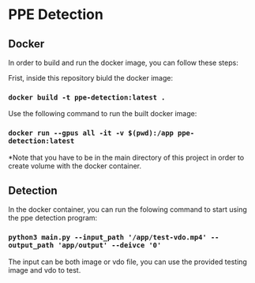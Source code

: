 # PPE Detection

## Docker

In order to build and run the docker image, you can follow these steps:

Frist, inside this repository biuld the docker image:

### `docker build -t ppe-detection:latest .`

Use the following command to run the built docker image:

### `docker run --gpus all -it -v $(pwd):/app ppe-detection:latest `

*Note that you have to be in the main directory of this project in order to create volume with the docker container.

## Detection

In the docker container, you can run the folowing command to start using the ppe detection program:

### `python3 main.py --input_path '/app/test-vdo.mp4' --output_path 'app/output' --deivce '0'` 

The input can be both image or vdo file, you can use the provided testing image and vdo to test.

